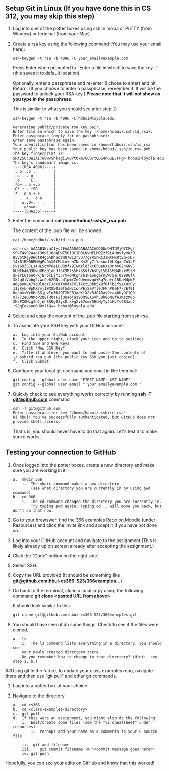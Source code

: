 ## Setup Git in Linux (If you have done this in CS 312, you may skip this step)

1. Log into one of the potter boxes using ssh in moba or PuTTY (from Window) or terminal (from your Mac)

2. Create a rsa key using the following command (You may use your email here):

	```
	ssh-keygen -t rsa -b 4096 -C your_email@example.com

	```
	Press Enter when prompted to ‘‘Enter a file in which to save the key...’’ (this saves it to default location).

	Optionally, enter a passphrase and re-enter (I chose to enter) and hit Return. (If you choose to enter a passphrase, 	remember it. It will be the password to unlock your RSA key.) **Please note that it will not show as you type in the 	passphrase**.

	This is similar to what you should see after step 2:
	
	```
	ssh-keygen -t rsa -b 4096 -C hdbui@loyola.edu

	Generating public/private rsa key pair.
	Enter file in which to save the key (/home/hdbui/.ssh/id_rsa):
	Enter passphrase (empty for no passphrase):
	Enter same passphrase again:
	Your identification has been saved in /home/hdbui/.ssh/id_rsa
	Your public key has been saved in /home/hdbui/.ssh/id_rsa.pub
	The key fingerprint is:
	SHA256:QWIAI7u0wvShksgi1vOPtOkm/G08/tQDS4nGuE/FFg4 hdbui@loyola.edu
	The key's randomart image is:
	+---[RSA 4096]----+
	|. o...o .        |
	| o . . o         |
	|.o .   E..       |
	|*o= . o =.o      |
	|O* + . +SO       |
	|*   o o + +      |
	|  .  +.. o o     |
	|   o..O+.   .    |
	|    =*o=o.       |
	+----[SHA256]-----+
	```

3. Enter the command **cat /home/hdbui/.ssh/id_rsa.pub**

	The content of the .pub file will be showed.


	```
	cat /home/hdbui/.ssh/id_rsa.pub
	
	ssh-rsa AAAAB3NzaC1yc2EAAAADAQABAAACAQDOUnOHTOMjOZCFg/
	SFvT4v02WagY36w1J6cQDwZ5OIOC1D0LNVMFLMOZzf9i4UnvfymWr0
	H5VGtRgyDWGt84gphDhadzWQ7B12rvU7/gYR5nRC3zHXHwRtSq+xD/
	14xB1RN0BBMNgEdQmX0CMULo+un7NLXmZLy7tYasWaf0LXgxsZo3aF
	Svz6HZSJL14HLSgWP6eLUU8Dfx9IwKzld3kx65UaKXs0nbmO2nGNVJ
	kUNfbAmQ98wuHPd01ou376X9Ml55h+aSkfVAsPyi584SM34UkrVSzN
	dFiYL6t6nOPxjNrolLjY3JYm+oMkghYb1Pao6gernyW7SaT029D6fA
	3XJq8iVuhg2zwcCe62GDsad1pmYZn9UenmvqA+Rq7na+n15KaMdpNE
	A6UpUNUA7voOl0qYFJcCmTm0dXFmlikctLObbSxBfRfFb1fyaXOtPy
	1IjRykn9pMX7vjIBX05OZ0fhdHcIonPEjSSVTl0JFPnP9aF7/7E79I
	HopbxsWx6HnSSjpvIu3DJQT2hEBJagKfX8xRJGARay9ca46UyDC1Q9
	mJ772eOONMoP2Q8TR0aF2jOuaojus9ORSEXSVh5Uh86NvfAJKzzM8p
	ZHzFX0MzgZnCjnh8RUg03yxDrk+gXvS7um/DHbHyTyJoHzYs9B3auC
	+98qEovsoo0UOxJiQ== hdbui@loyola.edu
	```

4. Select and copy the content of the .pub file starting from ssh-rsa.
5. To associate your SSH key with your GitHub account:
	
	```
	a.	Log into your GitHub account
	b.	In the upper right, clock your icon and go to settings
	c.	Find SSH and GPG Keys
	d.	Click "New SSH Key"
	e.	Title it whatever you want to and paste the contents of ~/.ssh/id_rsa.pub (the public key SSH you just copied)
	f.	Click Submit
	```
	
6.	Configure your local git username and email in the temrinal:

	```
	git config --global user.name "FIRST_NAME LAST_NAME"
	git config --global user.email " your_email@example.com "
	
	```

7. Quickly check to see everything works correctly by running **ssh -T git@github.com** command

	```
	ssh -T git@github.com
	Enter passphrase for key '/home/hdbui/.ssh/id_rsa': 
	Hi hbui! You've successfully authenticated, but GitHub does not provide shell access.
	```

	That's is, you should never have to do that again. Let's test it to make sure it works.

## Testing your connection to GitHub

1.	Once logged into the potter boxes, create a new directory and make sure you are working in it:
		
	```
	a.	mkdir 366
		i.	The mkdir command makes a new directory
			(see what directory you are currently in by using pwd command)
	b.	cd 366
		i.	The cd command changed the directory you are currently in.
			Try typing pwd again. Typing cd .. will move you back, but don't do that now. 
	```

2.	Go to your browswer, find the 366 examples Repo on Moodle (under Resources) and click the invite link and accept it if you have not done so.

3.	Log into your GitHub account and navigate to the assignment (This is likely already up on screen already after accepting the assignment.)

4.	Click the "Code" button on the right side.

5.	Select SSH.

6.	Copy the URL provided (It should be something like **git@github.com:hbui-cs366-S23/366examples...**)

7.	Go back to the termimal, clone a local copy using the following command
	**git clone \<pasted URL from above>**
	
	It should look similar to this:

	```
	git clone git@github.com:hbui-cs366-S23/366examples.git
	```

8.	You should have seen it do some things. Check to see if the files were cloned. 

	```
	a.	ls
		i.	The ls command lists everything in a directory, you should see
		your newly created directory there.
		Do you remember how to change to that directory? (Hint:, see step 1. b.)
	```
	
##Using git
In the future, to update your class examples repo, navigate there and then use "git pull" and other git commands.

1.	Log into a potter box of your choice.

2.	Navigate to the directory
		
	```
	a.	cd cs366
	b.	cd <class-examples-directory>
	c.	git pull
	d.	If this were an assignment, you might also do the following:
		i.	Edit/create some files (see the "vi cheatsheet" under resources)
			1.	Perhaps add your name as a comments to your C source file

		ii.	 git add filename
		iii.	git commit filename -m "<commit message goes here>"
		iv.	git push
	```

Hopefully, you can see your edits on GitHub and know that this worked!
